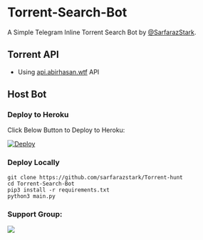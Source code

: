 # Torrent-Search-Bot

A Simple Telegram Inline Torrent Search Bot by [@SarfarazStark](https://github.com/SarfarazStark).

## Torrent API
- Using [api.abirhasan.wtf](https://api.abirhasan.wtf/) API

## Host Bot
### Deploy to Heroku
Click Below Button to Deploy to Heroku:

[![Deploy](https://www.herokucdn.com/deploy/button.svg)](https://heroku.com/deploy?template=https://github.com/sarfarazstark/Torrent-hunt)

### Deploy Locally
```shell
git clone https://github.com/sarfarazstark/Torrent-hunt
cd Torrent-Search-Bot
pip3 install -r requirements.txt
python3 main.py
```

### Support Group:
<a href="https://t.me/BlueWhaleGroup"><img src="https://img.shields.io/badge/Telegram-Join%20Telegram%20Group-blue.svg?logo=telegram"></a>

